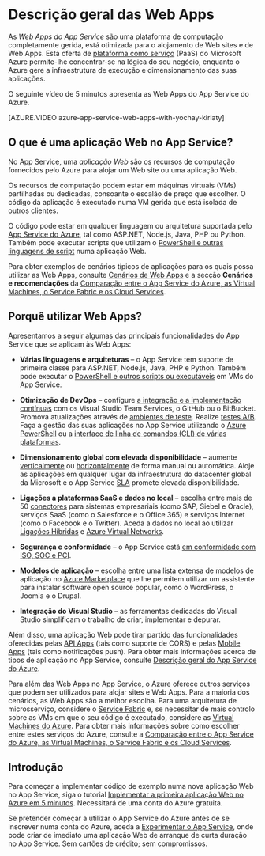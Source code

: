 <properties
    pageTitle="Descrição geral das Web Apps | Microsoft Azure"
    description="Saiba como o App Service do Azure o ajuda a desenvolver e alojar Web Apps"
    services="app-service\web"
    documentationCenter=""
    authors="jaime-espinosa"
    manager="wpickett"
    editor=""/>

<tags
    ms.service="app-service-web"
    ms.workload="web"
    ms.tgt_pltfrm="na"
    ms.devlang="na"
    ms.topic="get-started-article"
    ms.date="05/25/2016"
    ms.author="tdykstra"/>

# Descrição geral das Web Apps

As *Web Apps do App Service* são uma plataforma de computação completamente gerida, está otimizada para o alojamento de Web sites e de Web Apps. Esta oferta de [plataforma como serviço](https://en.wikipedia.org/wiki/Platform_as_a_service) (PaaS) do Microsoft Azure permite-lhe concentrar-se na lógica do seu negócio, enquanto o Azure gere a infraestrutura de execução e dimensionamento das suas aplicações.

O seguinte vídeo de 5 minutos apresenta as Web Apps do App Service do Azure.

[AZURE.VIDEO azure-app-service-web-apps-with-yochay-kiriaty]

## O que é uma aplicação Web no App Service?

No App Service, uma *aplicação Web* são os recursos de computação fornecidos pelo Azure para alojar um Web site ou uma aplicação Web.  

Os recursos de computação podem estar em máquinas virtuais (VMs) partilhadas ou dedicadas, consoante o escalão de preço que escolher. O código da aplicação é executado numa VM gerida que está isolada de outros clientes.

O código pode estar em qualquer linguagem ou arquitetura suportada pelo [App Service do Azure](../app-service/app-service-value-prop-what-is.md), tal como ASP.NET, Node.js, Java, PHP ou Python. Também pode executar scripts que utilizam o [PowerShell e outras linguagens de script](web-sites-create-web-jobs.md#acceptablefiles) numa aplicação Web.

Para obter exemplos de cenários típicos de aplicações para os quais possa utilizar as Web Apps, consulte [Cenários de Web Apps](https://azure.microsoft.com/documentation/scenarios/web-app/) e a secção **Cenários e recomendações** da [Comparação entre o App Service do Azure, as Virtual Machines, o Service Fabric e os Cloud Services](choose-web-site-cloud-service-vm.md#scenarios).

## Porquê utilizar Web Apps?

Apresentamos a seguir algumas das principais funcionalidades do App Service que se aplicam às Web Apps:

- **Várias linguagens e arquiteturas** – o App Service tem suporte de primeira classe para ASP.NET, Node.js, Java, PHP e Python. Também pode executar o [PowerShell e outros scripts ou executáveis](../app-service-web/web-sites-create-web-jobs.md) em VMs do App Service.

- **Otimização de DevOps** – configure [a integração e a implementação contínuas](../app-service-web/app-service-continous-deployment.md) com os Visual Studio Team Services, o GitHub ou o BitBucket. Promova atualizações através de [ambientes de teste](../app-service-web/web-sites-staged-publishing.md). Realize [testes A/B](../app-service-web/app-service-web-test-in-production-get-start.md). Faça a gestão das suas aplicações no App Service utilizando o [Azure PowerShell](../powershell-install-configure.md) ou a [interface de linha de comandos (CLI) de várias plataformas](../xplat-cli-install.md).
 
- **Dimensionamento global com elevada disponibilidade** – aumente [verticalmente](../app-service/app-service-scale.md) ou [horizontalmente](../azure-portal/insights-how-to-scale.md) de forma manual ou automática. Aloje as aplicações em qualquer lugar da infraestrutura do datacenter global da Microsoft e o App Service [SLA](https://azure.microsoft.com/support/legal/sla/app-service/) promete elevada disponibilidade.

- **Ligações a plataformas SaaS e dados no local** – escolha entre mais de 50 [conectores](../connectors/apis-list.md) para sistemas empresariais (como SAP, Siebel e Oracle), serviços SaaS (como o Salesforce e o Office 365) e serviços Internet (como o Facebook e o Twitter). Aceda a dados no local ao utilizar [Ligações Híbridas](../biztalk-services/integration-hybrid-connection-overview.md) e [Azure Virtual Networks](../app-service-web/web-sites-integrate-with-vnet.md).

- **Segurança e conformidade** – o App Service está [em conformidade com ISO, SOC e PCI](https://www.microsoft.com/TrustCenter/).

- **Modelos de aplicação** – escolha entre uma lista extensa de modelos de aplicação no [Azure Marketplace](https://azure.microsoft.com/marketplace/) que lhe permitem utilizar um assistente para instalar software open source popular, como o WordPress, o Joomla e o Drupal.

- **Integração do Visual Studio** – as ferramentas dedicadas do Visual Studio simplificam o trabalho de criar, implementar e depurar.

Além disso, uma aplicação Web pode tirar partido das funcionalidades oferecidas pelas [API Apps](../app-service-api/app-service-api-apps-why-best-platform.md) (tais como suporte de CORS) e pelas [Mobile Apps](../app-service-mobile/app-service-mobile-value-prop.md) (tais como notificações push). Para obter mais informações acerca de tipos de aplicação no App Service, consulte [Descrição geral do App Service do Azure](../app-service/app-service-value-prop-what-is.md).

Para além das Web Apps no App Service, o Azure oferece outros serviços que podem ser utilizados para alojar sites e Web Apps. Para a maioria dos cenários, as Web Apps são a melhor escolha.  Para uma arquitetura de microsserviço, considere o [Service Fabric](https://azure.microsoft.com/documentation/services/service-fabric) e, se necessitar de mais controlo sobre as VMs em que o seu código é executado, considere as [Virtual Machines do Azure](https://azure.microsoft.com/documentation/services/virtual-machines/). Para obter mais informações sobre como escolher entre estes serviços do Azure, consulte a [Comparação entre o App Service do Azure, as Virtual Machines, o Service Fabric e os Cloud Services](choose-web-site-cloud-service-vm.md).

## Introdução

Para começar a implementar código de exemplo numa nova aplicação Web no App Service, siga o tutorial [Implementar a primeira aplicação Web no Azure em 5 minutos](app-service-web-get-started.md). Necessitará de uma conta do Azure gratuita.

Se pretender começar a utilizar o App Service do Azure antes de se inscrever numa conta do Azure, aceda a [Experimentar o App Service](http://go.microsoft.com/fwlink/?LinkId=523751), onde pode criar de imediato uma aplicação Web de arranque de curta duração no App Service. Sem cartões de crédito; sem compromissos.



<!--HONumber=Jun16_HO2-->


